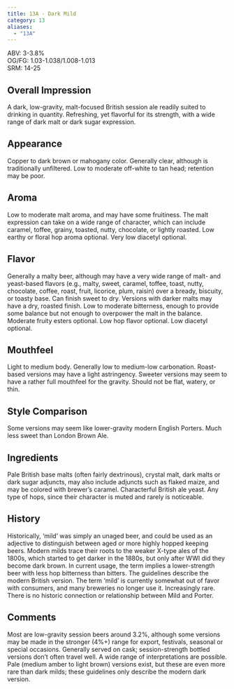 ```yaml
---
title: 13A - Dark Mild
category: 13
aliases: 
  - "13A"
---
```


ABV: 3-3.8%  
OG/FG: 1.03-1.038/1.008-1.013  
SRM: 14-25  

## Overall Impression
A dark, low-gravity, malt-focused British session ale readily suited to drinking in quantity. Refreshing, yet flavorful for its strength, with a wide range of dark malt or dark sugar expression.

## Appearance
Copper to dark brown or mahogany color. Generally clear, although is traditionally unfiltered. Low to moderate off-white to tan head; retention may be poor.

## Aroma
Low to moderate malt aroma, and may have some fruitiness. The malt expression can take on a wide range of character, which can include caramel, toffee, grainy, toasted, nutty, chocolate, or lightly roasted. Low earthy or floral hop aroma optional. Very low diacetyl optional.

## Flavor
Generally a malty beer, although may have a very wide range of malt- and yeast-based flavors (e.g., malty, sweet, caramel, toffee, toast, nutty, chocolate, coffee, roast, fruit, licorice, plum, raisin) over a bready, biscuity, or toasty base. Can finish sweet to dry. Versions with darker malts may have a dry, roasted finish. Low to moderate bitterness, enough to provide some balance but not enough to overpower the malt in the balance. Moderate fruity esters optional. Low hop flavor optional. Low diacetyl optional.

## Mouthfeel
Light to medium body. Generally low to medium-low carbonation. Roast-based versions may have a light astringency. Sweeter versions may seem to have a rather full mouthfeel for the gravity. Should not be flat, watery, or thin.

## Style Comparison
Some versions may seem like lower-gravity modern English Porters. Much less sweet than London Brown Ale.

## Ingredients
Pale British base malts (often fairly dextrinous), crystal malt, dark malts or dark sugar adjuncts, may also include adjuncts such as flaked maize, and may be colored with brewer’s caramel. Characterful British ale yeast. Any type of hops, since their character is muted and rarely is noticeable.

## History
Historically, ‘mild’ was simply an unaged beer, and could be used as an adjective to distinguish between aged or more highly hopped keeping beers. Modern milds trace their roots to the weaker X-type ales of the 1800s, which started to get darker in the 1880s, but only after WWI did they become dark brown. In current usage, the term implies a lower-strength beer with less hop bitterness than bitters. The guidelines describe the modern British version. The term ‘mild’ is currently somewhat out of favor with consumers, and many breweries no longer use it. Increasingly rare. There is no historic connection or relationship between Mild and Porter.

## Comments
Most are low-gravity session beers around 3.2%, although some versions may be made in the stronger (4%+) range for export, festivals, seasonal or special occasions. Generally served on cask; session-strength bottled versions don’t often travel well. A wide range of interpretations are possible. Pale (medium amber to light brown) versions exist, but these are even more rare than dark milds; these guidelines only describe the modern dark version.